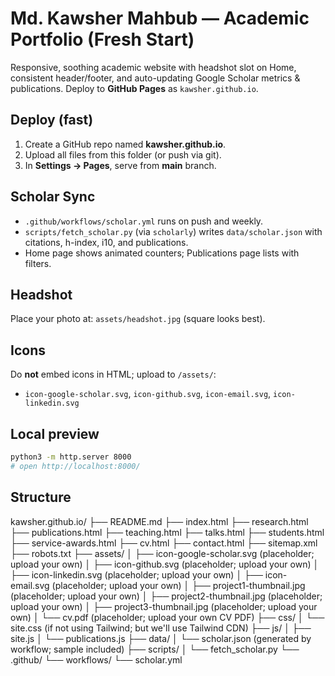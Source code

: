 
# Md. Kawsher Mahbub — Academic Portfolio (Fresh Start)

Responsive, soothing academic website with headshot slot on Home, consistent header/footer, and auto-updating Google Scholar metrics & publications. Deploy to **GitHub Pages** as `kawsher.github.io`.

## Deploy (fast)
1) Create a GitHub repo named **kawsher.github.io**.
2) Upload all files from this folder (or push via git).
3) In **Settings → Pages**, serve from **main** branch.

## Scholar Sync
- `.github/workflows/scholar.yml` runs on push and weekly.
- `scripts/fetch_scholar.py` (via `scholarly`) writes `data/scholar.json` with citations, h-index, i10, and publications.
- Home page shows animated counters; Publications page lists with filters.

## Headshot
Place your photo at: `assets/headshot.jpg` (square looks best).

## Icons
Do **not** embed icons in HTML; upload to `/assets/`:
- `icon-google-scholar.svg`, `icon-github.svg`, `icon-email.svg`, `icon-linkedin.svg`

## Local preview
```bash
python3 -m http.server 8000
# open http://localhost:8000/
```

## Structure
kawsher.github.io/
├── README.md
├── index.html
├── research.html
├── publications.html
├── teaching.html
├── talks.html
├── students.html
├── service-awards.html
├── cv.html
├── contact.html
├── sitemap.xml
├── robots.txt
├── assets/
│   ├── icon-google-scholar.svg  (placeholder; upload your own)
│   ├── icon-github.svg  (placeholder; upload your own)
│   ├── icon-linkedin.svg  (placeholder; upload your own)
│   ├── icon-email.svg  (placeholder; upload your own)
│   ├── project1-thumbnail.jpg  (placeholder; upload your own)
│   ├── project2-thumbnail.jpg  (placeholder; upload your own)
│   ├── project3-thumbnail.jpg  (placeholder; upload your own)
│   └── cv.pdf  (placeholder; upload your own CV PDF)
├── css/
│   └── site.css  (if not using Tailwind; but we'll use Tailwind CDN)
├── js/
│   ├── site.js
│   └── publications.js
├── data/
│   └── scholar.json  (generated by workflow; sample included)
├── scripts/
│   └── fetch_scholar.py
└── .github/
    └── workflows/
        └── scholar.yml
